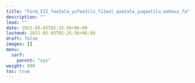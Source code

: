 ```yaml
---
title: "Form_III_faa3ala_yufaa3ilu_fi3aal_qaatala_yuqaatilu_mahmuz_fa"
description: ""
lead: ""
date: 2021-05-03T02:25:56+06:00
lastmod: 2021-05-03T02:25:56+06:00
draft: false
images: []
menu: 
  sarf:
    parent: "xyz"
weight: 999
toc: true
---
```




